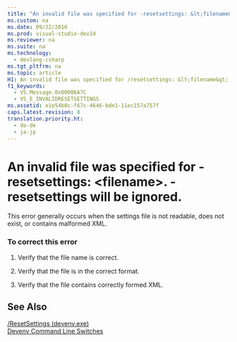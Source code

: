 ```yaml
---
title: "An invalid file was specified for -resetsettings: &lt;filename&gt;.  -resetsettings will be ignored."
ms.custom: na
ms.date: 09/22/2016
ms.prod: visual-studio-dev14
ms.reviewer: na
ms.suite: na
ms.technology: 
  - devlang-csharp
ms.tgt_pltfrm: na
ms.topic: article
H1: An invalid file was specified for /resetsettings: &lt;filename&gt;.  /resetsettings will be ignored.
f1_keywords: 
  - VS.Message.0x00006A7C
  - VS_E_INVALIDRESETSETTINGS
ms.assetid: e1e54b0c-f67c-4646-bde1-11ec157a757f
caps.latest.revision: 8
translation.priority.ht: 
  - de-de
  - ja-jp
---
```

# An invalid file was specified for -resetsettings: &lt;filename&gt;.  -resetsettings will be ignored.
This error generally occurs when the settings file is not readable, does not exist, or contains malformed XML.  
  
### To correct this error  
  
1.  Verify that the file name is correct.  
  
2.  Verify that the file is in the correct format.  
  
3.  Verify that the file contains correctly formed XML.  
  
## See Also  
 [/ResetSettings (devenv.exe)](../vs140/-resetsettings--devenv.exe-.md)   
 [Devenv Command Line Switches](../vs140/devenv-command-line-switches.md)